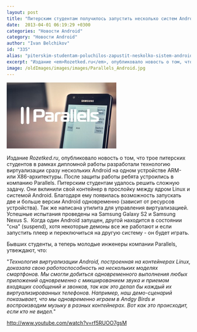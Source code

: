 ```yaml
---
layout: post
title: "Питерским студентам получилось запустить несколько систем Android на одном устройстве"
date:  2013-04-01 06:19:29 +0300
categories: "Новости Android"
category: "Новости Android"
author: "Ivan Belchikov"
id: "335"
alias: "piterskim-studentam-poluchilos-zapustit-neskolko-sistem-android-na-odnom-ustrojstve"
excerpt: "Издание <em>Rozetked.ru</em>, опубликовало новость о том, что трое питерских студентов в рамках дипломной работы разработали технологию виртуализации сразу нескольких Android на одном устройстве ARM- или X86-архитектуры. После защиты работы ребята устроились в компанию Parallels."
image: /oldImages/images/images/Parallels_Android.jpg
---
```

<img src="/oldImages/images/images/Parallels_Android.jpg" alt="Параллельная работа Android систем на одном устройстве" >

Издание <em>Rozetked.ru</em>, опубликовало новость о том, что трое питерских студентов в рамках дипломной работы разработали технологию виртуализации сразу нескольких Android на одном устройстве ARM- или X86-архитектуры. После защиты работы ребята устроились в компанию Parallels.
Питерским студентам удалось решить сложную задачу. Они вклинили свой контейнер в прослойку между ядром Linux и системой Android. Благодаря ему появилась возможность запускать две и больше версии Android одновременно (зависит от ресурсов устройства). Так же написана утилита для управления виртуализацией. Успешные испытания проведены на Samsung Galaxy S2 и Samsung Nexus S. 
Когда один Android запущен, другой находится в состоянии "сна" (suspend), хотя некоторые демоны все же работают и если запустить плеер и переключиться на другую систему - он будет играть. 

Бывших студенты, а теперь молодые инженеры компании Parallels, утвеждают, что:

"<em>Технология виртуализации Android, построенная на контейнерах Linux, доказала свою работоспособность на нескольких моделях смартфонов. Мы смогли добиться одновременного выполнения любых приложений одновременно с микшированием звука и приемом входящих сообщений и звонков, так как это делал бы каждый их виртуализированных телефонов. Например, наш демо-сценарий показывает, что мы одновременно играем в Andgy Birds и воспроизводим музыку в разных контейнерах. Вот как это происходит, если кто не видел.</em>"

http://www.youtube.com/watch?v=rf5RUOO7gsM

 
